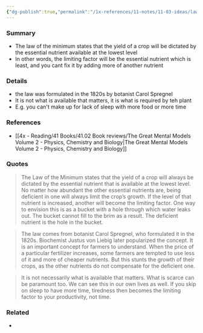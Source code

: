 ```yaml
---
{"dg-publish":true,"permalink":"/1x-references/11-notes/11-03-ideas/law-of-the-minimum-the-yield-of-a-crop-will-be-dictated-by-the-essential-nutrient-available-at-the-lowest-level/","title":"Law of the minimum - the yield of a crop will be dictated by the essential nutrient available at the lowest level","created":"2025-05-04T18:55:22.473+03:00","updated":"2025-05-05T07:12:47.104+03:00"}
---
```



### Summary
- The law of the minimum states that the yield of a crop will be dictated by the essential nutrient available at the lowest level
- In other words, the limiting factor will be the essential nutrient which is least, and you cant fix it by adding more of another nutrient

### Details
- the law was formulated in the 1820s by botanist Carol Spregnel
- It is not what is available that matters, it is what is required by teh plant
- E.g. you can't make up for lack of sleep with more food or more time

### References
- [[4x - Reading/41 Books/41.02 Book reviews/The Great Mental Models Volume 2 - Physics, Chemistry and Biology\|The Great Mental Models Volume 2 - Physics, Chemistry and Biology]]

### Quotes
> The Law of the Minimum states that the yield of a crop will always be dictated by the essential nutrient that is available at the lowest level. No matter how abundant the other essential nutrients are, being deficient in one will always limit the crop’s growth. If the level of that nutrient is increased, another will become the limiting factor. One way to envision this is as a bucket with a hole through which water leaks out. The bucket cannot fill to the brim as a result. The deficient nutrient is the hole in the bucket.

> The law comes from botanist Carol Spregnel, who formulated it in the 1820s. Biochemist Justus von Liebig later popularized the concept. It is an important concept for farmers to understand. When the price of a particular fertilizer increases, some farmers are tempted to use less of it and more of cheaper nutrients. But this stunts the growth of their crops, as the other nutrients do not compensate for the deficient one.

>It is not necessarily what is available that matters. What is scarce can be paramount too. We can see this in our own lives as well. If you skip on sleep to have more time, tiredness then becomes the limiting factor to your productivity, not time.


### Related
- 